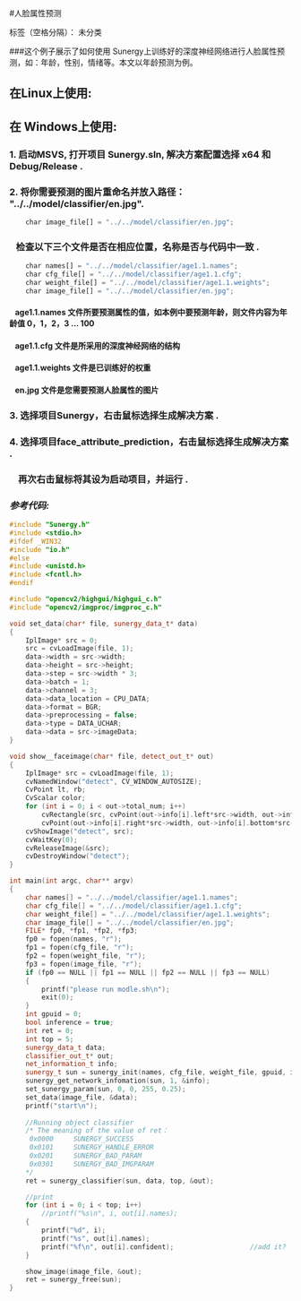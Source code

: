 ﻿#人脸属性预测

标签（空格分隔）： 未分类


###这个例子展示了如何使用 Sunergy上训练好的深度神经网络进行人脸属性预测，如：年龄，性别，情绪等。本文以年龄预测为例。


## 在**Linux**上使用:
## 在 **Windows**上使用:  &nbsp;

### 1. 启动MSVS, 打开项目 Sunergy.sln, 解决方案配置选择 x64 和 Debug/Release .

### 2. 将你需要预测的图片重命名并放入路径：  "../../model/classifier/en.jpg".
```python
	char image_file[] = "../../model/classifier/en.jpg";
```
###  &nbsp;&nbsp;&nbsp;检查以下三个文件是否在相应位置，名称是否与代码中一致 .

```python
    char names[] = "../../model/classifier/age1.1.names";
	char cfg_file[] = "../../model/classifier/age1.1.cfg";
	char weight_file[] = "../../model/classifier/age1.1.weights";
	char image_file[] = "../../model/classifier/en.jpg";
```
#### &nbsp;&nbsp; **age1.1.names** 文件所要预测属性的值，如本例中要预测年龄，则文件内容为年龄值 0，1，2，3 ... 100
#### &nbsp;&nbsp; **age1.1.cfg** 文件是所采用的深度神经网络的结构
#### &nbsp;&nbsp; **age1.1.weights** 文件是已训练好的权重
#### &nbsp;&nbsp; **en.jpg** 文件是您需要预测人脸属性的图片

### 3. 选择项目Sunergy，右击鼠标选择生成解决方案 .
### 4. 选择项目face_attribute_prediction，右击鼠标选择生成解决方案 .
###  &nbsp;&nbsp;&nbsp;  再次右击鼠标将其设为启动项目，并运行 .


### *参考代码:*  

```C++
#include "Sunergy.h"
#include <stdio.h>
#ifdef _WIN32
#include "io.h"
#else
#include <unistd.h>
#include <fcntl.h>
#endif

#include "opencv2/highgui/highgui_c.h"
#include "opencv2/imgproc/imgproc_c.h"

void set_data(char* file, sunergy_data_t* data)
{
	IplImage* src = 0;
	src = cvLoadImage(file, 1);
	data->width = src->width;
	data->height = src->height;
	data->step = src->width * 3;
	data->batch = 1;
	data->channel = 3;
	data->data_location = CPU_DATA;
	data->format = BGR;
	data->preprocessing = false;
	data->type = DATA_UCHAR;
	data->data = src->imageData;
}

void show__faceimage(char* file, detect_out_t* out)
{
	IplImage* src = cvLoadImage(file, 1);
	cvNamedWindow("detect", CV_WINDOW_AUTOSIZE);
	CvPoint lt, rb;
	CvScalar color;
	for (int i = 0; i < out->total_num; i++)
		cvRectangle(src, cvPoint(out->info[i].left*src->width, out->info[i].top*src->height),
		cvPoint(out->info[i].right*src->width, out->info[i].bottom*src->height), cvScalar(255, 0, 0, 0), 3, 4, 0);
	cvShowImage("detect", src);
	cvWaitKey(0);
	cvReleaseImage(&src);
	cvDestroyWindow("detect");
}

int main(int argc, char** argv)
{
	char names[] = "../../model/classifier/age1.1.names";
	char cfg_file[] = "../../model/classifier/age1.1.cfg";
	char weight_file[] = "../../model/classifier/age1.1.weights";
	char image_file[] = "../../model/classifier/en.jpg";
	FILE* fp0, *fp1, *fp2, *fp3;
	fp0 = fopen(names, "r");
	fp1 = fopen(cfg_file, "r");
	fp2 = fopen(weight_file, "r");
	fp3 = fopen(image_file, "r");
	if (fp0 == NULL || fp1 == NULL || fp2 == NULL || fp3 == NULL)
	{
		printf("please run modle.sh\n");
		exit(0);
	}
	int gpuid = 0;
	bool inference = true;
	int ret = 0;
	int top = 5;                                
	sunergy_data_t data;
	classifier_out_t* out;
	net_information_t info;
	sunergy_t sun = sunergy_init(names, cfg_file, weight_file, gpuid, inference);
	sunergy_get_network_infomation(sun, 1, &info);
	set_sunergy_param(sun, 0, 0, 255, 0.25);
	set_data(image_file, &data);
	printf("start\n");
	
    //Running object classifier
    /* The meaning of the value of ret：
     0x0000     SUNERGY_SUCCESS
     0x0101     SUNERGY_HANDLE_ERROR	 
     0x0201     SUNERGY_BAD_PARAM		
     0x0301     SUNERGY_BAD_IMGPARAM	 
    */
	ret = sunergy_classifier(sun, data, top, &out);

    //print 
	for (int i = 0; i < top; i++)
		//printf("%s\n", i, out[i].names);					
	{
		printf("%d", i); 
		printf("%s", out[i].names);
		printf("%f\n", out[i].confident);					//add it?
	}

	show_image(image_file, &out);
	ret = sunergy_free(sun);
}
```
